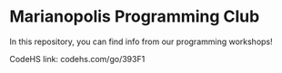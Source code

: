 # Marianopolis Programming Club
In this repository, you can find info from our programming workshops!

CodeHS link: codehs.com/go/393F1
